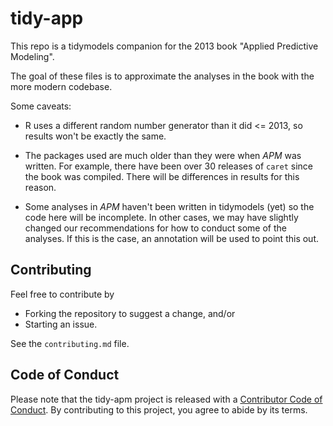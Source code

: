 # tidy-app

This repo is a tidymodels companion for the 2013 book "Applied Predictive Modeling". 

The goal of these files is to approximate the analyses in the book with the more modern codebase. 

Some caveats:

 * R uses a different random number generator than it did <= 2013, so results won't be exactly the same. 

 * The packages used are much older than they were when _APM_ was written. For example, there have been over 30 releases of `caret` since the book was compiled. There will be differences in results for this reason. 

 * Some analyses in _APM_ haven't been written in tidymodels (yet) so the code here will be incomplete. In other cases, we may have slightly changed our recommendations for how to conduct some of the analyses. If this is the case, an annotation will be used to point this out. 

## Contributing

Feel free to contribute by 

 * Forking the repository to suggest a change, and/or
 * Starting an issue.

See the `contributing.md` file. 

## Code of Conduct

Please note that the tidy-apm project is released with a [Contributor Code of Conduct](https://contributor-covenant.org/version/2/0/CODE_OF_CONDUCT.html). By contributing to this project, you agree to abide by its terms.
